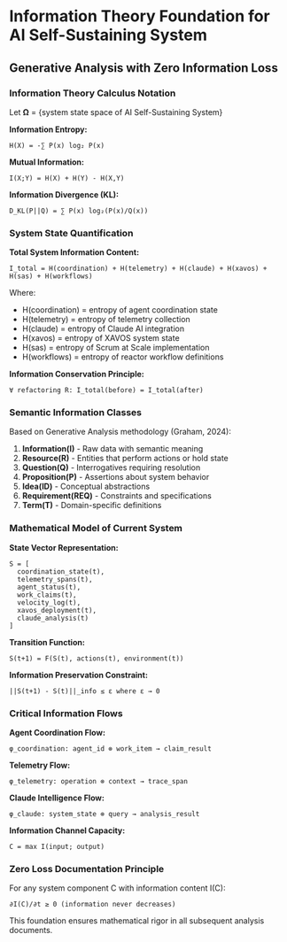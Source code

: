 # Information Theory Foundation for AI Self-Sustaining System
## Generative Analysis with Zero Information Loss

### Information Theory Calculus Notation

Let **Ω** = {system state space of AI Self-Sustaining System}

**Information Entropy:**
```
H(X) = -∑ P(x) log₂ P(x) 
```

**Mutual Information:**
```
I(X;Y) = H(X) + H(Y) - H(X,Y)
```

**Information Divergence (KL):**
```
D_KL(P||Q) = ∑ P(x) log₂(P(x)/Q(x))
```

### System State Quantification

**Total System Information Content:**
```
I_total = H(coordination) + H(telemetry) + H(claude) + H(xavos) + H(sas) + H(workflows)
```

Where:
- H(coordination) = entropy of agent coordination state
- H(telemetry) = entropy of telemetry collection
- H(claude) = entropy of Claude AI integration
- H(xavos) = entropy of XAVOS system state
- H(sas) = entropy of Scrum at Scale implementation
- H(workflows) = entropy of reactor workflow definitions

**Information Conservation Principle:**
```
∀ refactoring R: I_total(before) = I_total(after)
```

### Semantic Information Classes

Based on Generative Analysis methodology (Graham, 2024):

1. **Information(I)** - Raw data with semantic meaning
2. **Resource(R)** - Entities that perform actions or hold state
3. **Question(Q)** - Interrogatives requiring resolution
4. **Proposition(P)** - Assertions about system behavior
5. **Idea(ID)** - Conceptual abstractions
6. **Requirement(REQ)** - Constraints and specifications
7. **Term(T)** - Domain-specific definitions

### Mathematical Model of Current System

**State Vector Representation:**
```
S = [
  coordination_state(t),
  telemetry_spans(t),
  agent_status(t), 
  work_claims(t),
  velocity_log(t),
  xavos_deployment(t),
  claude_analysis(t)
]
```

**Transition Function:**
```
S(t+1) = F(S(t), actions(t), environment(t))
```

**Information Preservation Constraint:**
```
||S(t+1) - S(t)||_info ≤ ε where ε → 0
```

### Critical Information Flows

**Agent Coordination Flow:**
```
φ_coordination: agent_id ⊗ work_item → claim_result
```

**Telemetry Flow:**
```
φ_telemetry: operation ⊗ context → trace_span
```

**Claude Intelligence Flow:**
```
φ_claude: system_state ⊗ query → analysis_result
```

**Information Channel Capacity:**
```
C = max I(input; output)
```

### Zero Loss Documentation Principle

For any system component C with information content I(C):

```
∂I(C)/∂t ≥ 0 (information never decreases)
```

This foundation ensures mathematical rigor in all subsequent analysis documents.